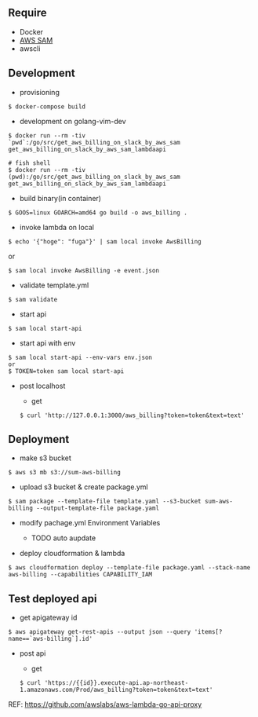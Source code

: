 ## Require

* Docker
* [AWS SAM](https://github.com/awslabs/serverless-application-model)
* awscli

## Development

* provisioning

```
$ docker-compose build
```

* development on golang-vim-dev

```
$ docker run --rm -tiv `pwd`:/go/src/get_aws_billing_on_slack_by_aws_sam get_aws_billing_on_slack_by_aws_sam_lambdaapi

# fish shell
$ docker run --rm -tiv (pwd):/go/src/get_aws_billing_on_slack_by_aws_sam get_aws_billing_on_slack_by_aws_sam_lambdaapi
```

* build binary(in container)

```
$ GOOS=linux GOARCH=amd64 go build -o aws_billing .
```

* invoke lambda on local

```
$ echo '{"hoge": "fuga"}' | sam local invoke AwsBilling
```

or

```
$ sam local invoke AwsBilling -e event.json
```

* validate template.yml

```
$ sam validate
```

* start api

```
$ sam local start-api
```

* start api with env

```
$ sam local start-api --env-vars env.json
or
$ TOKEN=token sam local start-api
```

* post localhost

  * get

  ```
  $ curl 'http://127.0.0.1:3000/aws_billing?token=token&text=text'
  ```

## Deployment

* make s3 bucket

```
$ aws s3 mb s3://sum-aws-billing
```

* upload s3 bucket & create package.yml

```
$ sam package --template-file template.yaml --s3-bucket sum-aws-billing --output-template-file package.yaml
```

* modify pachage.yml Environment Variables

  * TODO auto aupdate

* deploy cloudformation & lambda

```
$ aws cloudformation deploy --template-file package.yaml --stack-name aws-billing --capabilities CAPABILITY_IAM
```

## Test deployed api

* get apigateway id

```
$ aws apigateway get-rest-apis --output json --query 'items[?name==`aws-billing`].id'
```

* post api

  * get

  ```
  $ curl 'https://{{id}}.execute-api.ap-northeast-1.amazonaws.com/Prod/aws_billing?token=token&text=text'
  ```

REF: https://github.com/awslabs/aws-lambda-go-api-proxy
